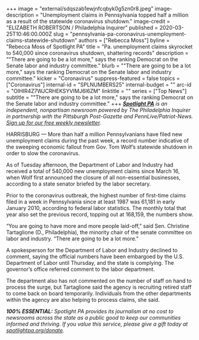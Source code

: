 +++
image = "external/sdqszab1ewjnfcqbyk0g5zn0r8.jpeg"
image-description = "Unemployment claims in Pennsylvania topped half a million as a result of the statewide coronavirus shutdown."
image-credit = "ELIZABETH ROBERTSON / Philadelphia Inquirer"
published = 2020-03-25T10:46:00.000Z
slug = "pennsylvania-pa-coronavirus-unemployment-claims-statewide-shutdown"
authors = ["Rebecca Moss"]
byline = "Rebecca Moss of Spotlight PA"
title = "Pa. unemployment claims skyrocket to 540,000 since coronavirus shutdown, shattering records"
description = "\"There are going to be a lot more,\" says the ranking Democrat on the Senate labor and industry committee."
blurb = "\"There are going to be a lot more,\" says the ranking Democrat on the Senate labor and industry committee."
kicker = "Coronavirus"
suppress-featured = false
topics = ["Coronavirus"]
internal-id = "SPLNUMBERS25"
internal-budget = ""
arc-id = "OIHIR4Z7WJCRHEKSYVIMJ6I6ZM"
linktitle = ""
series = ["Top News"]
subtitle = "\"There are going to be a lot more,\" says the ranking Democrat on the Senate labor and industry committee."
+++
<a href="https://www.spotlightpa.org/"><i><b>Spotlight PA</b></i></a><i> is an independent, nonpartisan newsroom powered by The Philadelphia Inquirer in partnership with the Pittsburgh Post-Gazette and PennLive/Patriot-News. </i><a href="https://www.spotlightpa.org/newsletters"><i>Sign up for our free weekly newsletter</i></a><i>.</i>

HARRISBURG — More than half a million Pennsylvanians have filed new unemployment claims during the past week, a record number indicative of the sweeping economic fallout from Gov. Tom Wolf’s statewide shutdown in order to slow the coronavirus.

As of Tuesday afternoon, the Department of Labor and Industry had received a total of 540,000 new unemployment claims since March 16, when Wolf first announced the closure of all non-essential businesses, according to a state senator briefed by the labor secretary.

Prior to the coronavirus outbreak, the highest number of first-time claims filed in a week in Pennsylvania since at least 1987 was 61,181 in early January 2010, according to federal labor statistics. The monthly total that year also set the previous record, topping out at 168,159, the numbers show. 

“You are going to have more and more people laid-off,” said Sen. Christine Tartaglione (D., Philadelphia), the minority chair of the senate committee on labor and industry. “There are going to be a lot more.”

A spokesperson for the Department of Labor and Industry declined to comment, saying the official numbers have been embargoed by the U.S. Department of Labor until Thursday, and the state is complying. The governor’s office referred comment to the labor department.

The department also has not commented on the number of staff on hand to process the surge, but Tartaglione said the agency is recruiting retired staff to come back on board temporarily. Individuals from the other departments within the agency are also helping to process claims, she said.

<i><b>100% ESSENTIAL:</b></i><i> Spotlight PA provides its journalism at no cost to newsrooms across the state as a public good to keep our communities informed and thriving. If you value this service, please give a gift today at </i><a href="https://www.spotlightpa.org/donate"><i>spotlightpa.org/donate</i></a><i>.</i>

<script src="https://www.spotlightpa.org/embed.js" async></script><div data-spl-embed-version="1" data-spl-src="https://www.spotlightpa.org/embeds/tips/?tip_text=Do%20you%20have%20a%20tip%20about%20%3Cb%3Ehow%20Pa.'s%20government%20is%20responding%20to%20the%20coronavirus%3C%2Fb%3E%3F%20Tell%20us."></div>